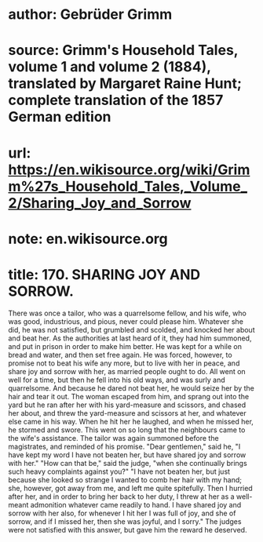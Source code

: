 # author: Gebrüder Grimm
# source: Grimm's Household Tales, volume 1 and volume 2 (1884), translated by Margaret Raine Hunt; complete translation of the 1857 German edition
# url: https://en.wikisource.org/wiki/Grimm%27s_Household_Tales,_Volume_2/Sharing_Joy_and_Sorrow
# note: en.wikisource.org
# title: 170. SHARING JOY AND SORROW. 

There was once a tailor, who was a quarrelsome fellow, and his wife, who was good, industrious, and pious, never could please him. Whatever she did, he was not satisfied, but grumbled and scolded, and knocked her about and beat her. As the authorities at last heard of it, they had him summoned, and put in prison in order to make him better. He was kept for a while on bread and water, and then set free again. He was forced, however, to promise not to beat his wife any more, but to live with her in peace, and share joy and sorrow with her, as married people ought to do. All went on well for a time, but then he fell into his old ways, and was surly and quarrelsome. And because he dared not beat her, he would seize her by the hair and tear it out. The woman escaped from him, and sprang out into the yard but he ran after her with his yard-measure and scissors, and chased her about, and threw the yard-measure and scissors at her, and whatever else came in his way. When he hit her he laughed, and when he missed her, he stormed and swore. This went on so long that the neighbours came to the wife's assistance. The tailor was again summoned before the magistrates, and reminded of his promise. "Dear gentlemen," said he, "I have kept my word I have not beaten her, but have shared joy and sorrow with her." "How can that be," said the judge, "when she continually brings such heavy complaints against you?" "I have not beaten her, but just because she looked so strange I wanted to comb her hair with my hand; she, however, got away from me, and left me quite spitefully. Then I hurried after her, and in order to bring ​her back to her duty, I threw at her as a well-meant admonition whatever came readily to hand. I have shared joy and sorrow with her also, for whenever I hit her I was full of joy, and she of sorrow, and if I missed her, then she was joyful, and I sorry." The judges were not satisfied with this answer, but gave him the reward he deserved. 


